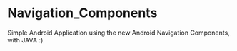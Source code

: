 # Navigation_Components
Simple Android Application using the new Android Navigation Components, with JAVA :)
